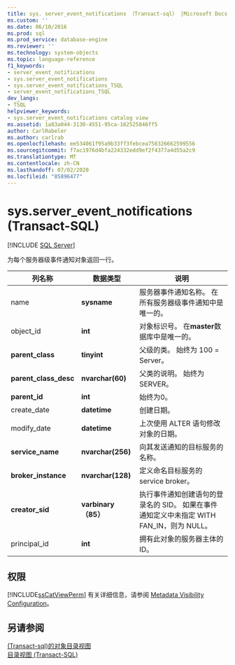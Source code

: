 ```yaml
---
title: sys. server_event_notifications （Transact-sql） |Microsoft Docs
ms.custom: ''
ms.date: 06/10/2016
ms.prod: sql
ms.prod_service: database-engine
ms.reviewer: ''
ms.technology: system-objects
ms.topic: language-reference
f1_keywords:
- server_event_notifications
- sys.server_event_notifications
- sys.server_event_notifications_TSQL
- server_event_notifications_TSQL
dev_langs:
- TSQL
helpviewer_keywords:
- sys.server_event_notifications catalog view
ms.assetid: 1a83a044-3130-4551-95ca-162525846ff5
author: CarlRabeler
ms.author: carlrab
ms.openlocfilehash: ee534061f95a9b33ff3febcea758326662599556
ms.sourcegitcommit: f7ac1976d4bfa224332edd9ef2f4377a4d55a2c9
ms.translationtype: MT
ms.contentlocale: zh-CN
ms.lasthandoff: 07/02/2020
ms.locfileid: "85896477"
---
```

# <a name="sysserver_event_notifications-transact-sql"></a>sys.server_event_notifications (Transact-SQL)
[!INCLUDE [SQL Server](../../includes/applies-to-version/sqlserver.md)]

  为每个服务器级事件通知对象返回一行。  
  
|列名称|数据类型|说明|  
|-----------------|---------------|-----------------|  
|name|**sysname**|服务器事件通知名称。 在所有服务器级事件通知中是唯一的。|  
|object_id|**int**|对象标识号。 在**master**数据库中是唯一的。|  
|**parent_class**|**tinyint**|父级的类。 始终为 100 = Server。|  
|**parent_class_desc**|**nvarchar(60)**|父类的说明。 始终为 SERVER。|  
|**parent_id**|**int**|始终为0。|  
|create_date|**datetime**|创建日期。|  
|modify_date|**datetime**|上次使用 ALTER 语句修改对象的日期。|  
|**service_name**|**nvarchar(256)**|向其发送通知的目标服务的名称。|  
|**broker_instance**|**nvarchar(128)**|定义命名目标服务的 service broker。|  
|**creator_sid**|**varbinary （85）**|执行事件通知创建语句的登录名的 SID。 如果在事件通知定义中未指定 WITH FAN_IN，则为 NULL。|  
|principal_id|**int**|拥有此对象的服务器主体的 ID。|  
  
## <a name="permissions"></a>权限  
 [!INCLUDE[ssCatViewPerm](../../includes/sscatviewperm-md.md)] 有关详细信息，请参阅 [Metadata Visibility Configuration](../../relational-databases/security/metadata-visibility-configuration.md)。  
  
## <a name="see-also"></a>另请参阅  
 [&#40;Transact-sql&#41;的对象目录视图](../../relational-databases/system-catalog-views/object-catalog-views-transact-sql.md)   
 [目录视图 (Transact-SQL)](../../relational-databases/system-catalog-views/catalog-views-transact-sql.md)  
  
  
